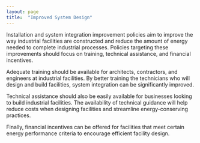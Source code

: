 ```yaml
---
layout: page
title:  "Improved System Design"
---
```

Installation and system integration improvement policies aim to improve the way industrial facilities are constructed and reduce the amount of energy needed to complete industrial processes.  Policies targeting these improvements should focus on training, technical assistance, and financial incentives.

Adequate training should be available for architects, contractors, and engineers at industrial facilities.  By better training the technicians who will design and build facilities, system integration can be significantly improved.

Technical assistance should also be easily available for businesses looking to build industrial facilities. The availability of technical guidance will help reduce costs when designing facilities and streamline energy-conserving practices.

Finally, financial incentives can be offered for facilities that meet certain energy performance criteria to encourage efficient facility design.
